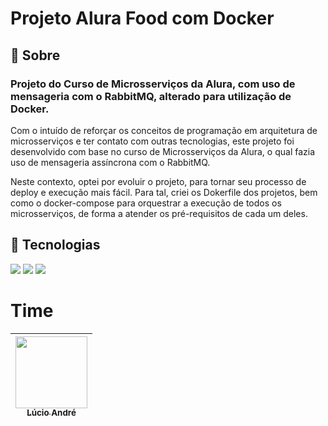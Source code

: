 <h1>Projeto Alura Food com Docker</h1>

<h2>🔖 Sobre</h2>
<h3>Projeto do Curso de Microsserviços da Alura, com uso de mensageria
com o RabbitMQ, alterado para utilização de Docker.</h3>
<p>Com o intuído de reforçar os conceitos de programação em arquitetura de microsserviços e ter contato com outras 
tecnologias, este projeto foi desenvolvido com base no curso de Microsserviços da Alura, o qual fazia uso de 
mensageria assíncrona com o RabbitMQ.</p>

<p>Neste contexto, optei por evoluir o projeto, para tornar seu processo de deploy e execução mais fácil. Para tal,
criei os Dokerfile dos projetos, bem como o docker-compose para orquestrar a execução de todos os microsserviços, 
de forma a atender os pré-requisitos de cada um deles.</p>

## 🚀 Tecnologias
<div>
  <img src="https://img.shields.io/badge/MICROSSERVIÇOS-239120?style=for-the-badge">
  <img src="https://img.shields.io/badge/DOCKER-239120?&style=for-the-badge&logo=docker&logoColor=white">
  <img src="https://img.shields.io/badge/RABBITMQ-F7DF1E?style=for-the-badge&logo=rabbitmq&logoColor=black">
</div>

# Time

| [<img loading="lazy" src="https://avatars.githubusercontent.com/u/42675298?v=4" width=115><br><sub>Lúcio André</sub>](https://github.com/lucioaamorim) | 
|:------------------------------------------------------------------------------------------------------------------------------------------------------:|
